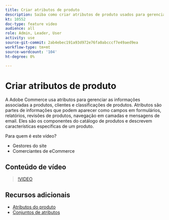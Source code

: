 ```yaml
---
title: Criar atributos de produto
description: Saiba como criar atributos de produto usados para gerenciar informações associadas a produtos, clientes e classificações de produtos.
kt: 10552
doc-type: feature video
audience: all
role: Admin, Leader, User
activity: use
source-git-commit: 2ab4ebec191a93d972e76fa0abcccf7e49aed9ea
workflow-type: tm+mt
source-wordcount: '104'
ht-degree: 0%

---
```


# Criar atributos de produto

A Adobe Commerce usa atributos para gerenciar as informações associadas a produtos, clientes e classificações de produtos. Atributos são partes de informações que podem aparecer como campos em formulários, relatórios, revisões de produtos, navegação em camadas e mensagens de email. Eles são os componentes do catálogo de produtos e descrevem características específicas de um produto.

Para quem é este vídeo?

- Gestores do site
- Comerciantes de eCommerce

## Conteúdo de vídeo

>[!VIDEO](https://video.tv.adobe.com/v/343749?quality=12&learn=on)

## Recursos adicionais

- [Atributos do produto](https://docs.magento.com/user-guide/catalog/product-attributes.html)
- [Conjuntos de atributos](https://docs.magento.com/user-guide/stores/attribute-sets.html)
